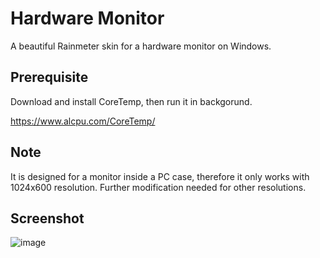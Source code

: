 # Hardware Monitor
A beautiful Rainmeter skin for a hardware monitor on Windows.

## Prerequisite 
Download and install CoreTemp, then run it in backgorund. 

https://www.alcpu.com/CoreTemp/

## Note
It is designed for a monitor inside a PC case, therefore it only works with 1024x600 resolution. Further modification needed for other resolutions.

## Screenshot
![image](https://user-images.githubusercontent.com/19325501/145655100-da73636c-4bf5-4e97-a80f-814e66e94f59.png)

